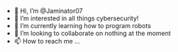 - 👋 Hi, I’m @Jaminator07
- 👀 I’m interested in all things cybersecurity!
- 🌱 I’m currently learning how to program robots
- 💞️ I’m looking to collaborate on nothing at the moment
- 📫 How to reach me ...

<!---
Jaminator07/Jaminator07 is a ✨ special ✨ repository because its `README.md` (this file) appears on your GitHub profile.
You can click the Preview link to take a look at your changes.
--->
